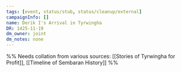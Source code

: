 ```yaml
---
tags: [event, status/stub, status/cleanup/external]
campaignInfo: []
name: Derik I's Arrival in Tyrwingha
DR: 1425-11-19
dm_owner: joint
dm_notes: none
---
```


%% Needs collation from various sources: [[Stories of Tyrwingha for Profit]], [[Timeline of Sembaran History]] %%